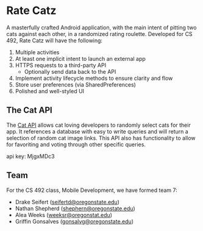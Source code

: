 # Rate Catz

A masterfully crafted Android application, with the main intent of pitting two cats against each other, in a randomized rating roulette.
Developed for CS 492, Rate Catz will have the following:

1. Multiple activities
2. At least one implicit intent to launch an external app
3. HTTPS requests to a third-party API 
	* Optionally send data back to the API
4. Implement activity lifecycle methods to ensure clarity and flow
5. Store user preferences (via SharedPreferences)
6. Polished and well-styled UI


## The Cat API 

The [Cat API](http://thecatapi.com/ "The Cat API") allows cat loving developers to randomly select cats for their app.
It references a database with easy to write queries and will return a selection of random cat image links.
This API also has functionality to allow for favoriting and voting through other specific queries.

api key: MjgxMDc3

## Team

For the CS 492 class, Mobile Development, we have formed team 7:

* Drake Seifert (seifertd@oregonstate.edu)
* Nathan Shepherd (shephern@oregonstate.edu)
* Alea Weeks (weeksr@oregonstat.edu)
* Griffin Gonsalves (gonsalvg@oregonstate.edu)

